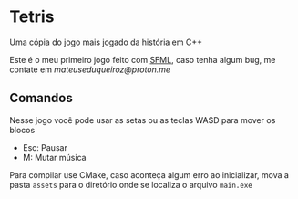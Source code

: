 # Tetris

Uma cópia do jogo mais jogado da história em C++

Este é o meu primeiro jogo feito com [SFML](https://www.sfml-dev.org/), caso tenha algum bug, me contate em _mateuseduqueiroz@proton.me_

## Comandos

Nesse jogo você pode usar as setas ou as teclas WASD para mover os blocos

- Esc: Pausar
- M: Mutar música

Para compilar use CMake, caso aconteça algum erro ao inicializar, mova a pasta `assets` para o diretório onde se localiza o arquivo `main.exe`
